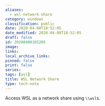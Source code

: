 ```yaml
---
aliases:
  - wsl-network-share
category: windows
classification: public
date: 2020-04-08T18:52:05
date_modified: 2020-04-08T18:52:05
draft: false
id: 20200408185205
image: 
links: 
local_archive_links: 
pinned: false
print: false
series: 
tags: [wsl]
title: WSL Network Share
type: tech-note
---
```


Access WSL as a network share using `\\wsl$`.

